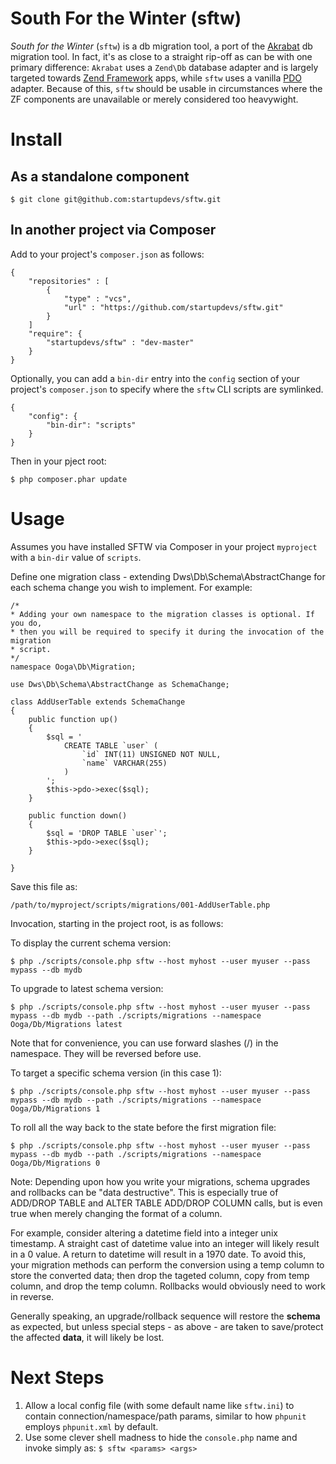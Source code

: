 South For the Winter (sftw)
===========================

*South for the Winter* (`sftw`) is a db migration tool, a port of the
[Akrabat](https://github.com/akrabat/Akrabat) db migration tool. In fact, it's as close
to a straight rip-off as can be with one primary difference: `Akrabat` uses a 
`Zend\Db` database adapter and is largely targeted towards 
[Zend Framework](http://framework.zend.com/) apps, while `sftw` uses a vanilla 
[PDO](http://www.php.net/manual/en/book.pdo.php) adapter. Because of this, `sftw` 
should be usable in circumstances where the ZF components are unavailable or 
merely considered too heavywight.

Install
=======

As a standalone component
-------------------------

```
$ git clone git@github.com:startupdevs/sftw.git
```

In another project via Composer
-------------------------------

Add to your project's `composer.json` as follows:
```
{
	"repositories" : [
		{
			"type" : "vcs",
			"url" : "https://github.com/startupdevs/sftw.git"
		}
	]
	"require": {
		"startupdevs/sftw" : "dev-master"
	}
}
```

Optionally, you can add a `bin-dir` entry into the `config` section of your 
project's `composer.json` to specify where the `sftw` CLI scripts are symlinked.

```
{
    "config": {
        "bin-dir": "scripts"
    }	
}
```

Then in your pject root:

	$ php composer.phar update

Usage
=====

Assumes you have installed SFTW via Composer in your project `myproject` with a `bin-dir`
value of `scripts`.

Define one migration class - extending Dws\Db\Schema\AbstractChange for each schema 
change you wish to implement. For example:

```
/*
* Adding your own namespace to the migration classes is optional. If you do,
* then you will be required to specify it during the invocation of the migration
* script.
*/
namespace Ooga\Db\Migration;

use Dws\Db\Schema\AbstractChange as SchemaChange;

class AddUserTable extends SchemaChange
{
	public function up()
	{
		$sql = '
			CREATE TABLE `user` (
				`id` INT(11) UNSIGNED NOT NULL,
				`name` VARCHAR(255)
			)
		';
		$this->pdo->exec($sql);	
	}

	public function down()
	{
		$sql = 'DROP TABLE `user`';
		$this->pdo->exec($sql);
	}

}
```

Save this file as:

	/path/to/myproject/scripts/migrations/001-AddUserTable.php

Invocation, starting in the project root, is as follows:

To display the current schema version:

    $ php ./scripts/console.php sftw --host myhost --user myuser --pass mypass --db mydb

To upgrade to latest schema version:

    $ php ./scripts/console.php sftw --host myhost --user myuser --pass mypass --db mydb --path ./scripts/migrations --namespace Ooga/Db/Migrations latest

Note that for convenience, you can use forward slashes (/) in the namespace. They will be reversed before use.

To target a specific schema version (in this case 1):

    $ php ./scripts/console.php sftw --host myhost --user myuser --pass mypass --db mydb --path ./scripts/migrations --namespace Ooga/Db/Migrations 1

To roll all the way back to the state before the first migration file:

    $ php ./scripts/console.php sftw --host myhost --user myuser --pass mypass --db mydb --path ./scripts/migrations --namespace Ooga/Db/Migrations 0

Note: Depending upon how you write your migrations, schema upgrades and rollbacks can be 
"data destructive". This is especially true of ADD/DROP TABLE and ALTER TABLE ADD/DROP COLUMN calls, 
but is even true when merely changing the format of a column. 

For example, consider altering a datetime field into a integer unix timestamp. 
A straight cast of datetime value into an integer will likely result in a 0 value. 
A return to datetime will result in a 1970 date. To avoid this, your migration
methods can perform the conversion using a temp column to store the converted data; 
then drop the tageted column, copy from temp column, and drop the temp column. 
Rollbacks would obviously need to work in reverse.

Generally speaking, an upgrade/rollback sequence will restore the **schema** as 
expected, but unless special steps - as above - are taken to save/protect the 
affected **data**, it will likely be lost.

Next Steps
==========

1. Allow a local config file (with some default name like `sftw.ini`) to contain 
connection/namespace/path params, similar to how `phpunit` employs `phpunit.xml` 
by default.
2. Use some clever shell madness to hide the `console.php` name and invoke simply as: `$ sftw <params> <args>`
